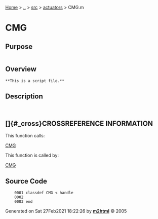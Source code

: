 [Home](../../../../index.md) \> [..](#) \> [src](#) \>
[actuators](index.md) \> CMG.m



# CMG

## Purpose 

``` 
```

## Overview 

``` 
**This is a script file.**
```

## Description 

```
 

```

## []{#_cross}CROSSREFERENCE INFORMATION 

This function calls:

   [CMG](CMG.md)

This function is called by:

   [CMG](CMG.md)

## Source Code 

```
    0001 classdef CMG < handle
    0002     
    0003 end
```



Generated on Sat 27Feb2021 18:22:26 by
**[m2html](http://www.artefact.tk/software/matlab/m2html/ "Matlab Documentation in HTML")**
© 2005